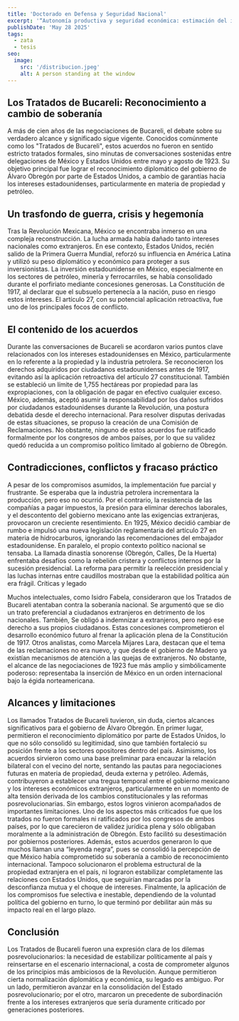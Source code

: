 ```yaml
---
title: 'Doctorado en Defensa y Seguridad Nacional'
excerpt: '“Autonomía productiva y seguridad económica: estimación del impacto nacional de la fabricación interna de equipamiento militar mediante la Matriz Insumo-Producto”'
publishDate: 'May 28 2025'
tags:
  - zata
  - tesis
seo:
  image:
    src: '/distribucion.jpeg'
    alt: A person standing at the window
---
```


## Los Tratados de Bucareli: Reconocimiento a cambio de soberanía

A más de cien años de las negociaciones de Bucareli, el debate sobre su verdadero alcance y significado sigue vigente. Conocidos comúnmente como los "Tratados de Bucareli", estos acuerdos no fueron en sentido estricto tratados formales, sino minutas de conversaciones sostenidas entre delegaciones de México y Estados Unidos entre mayo y agosto de 1923. Su objetivo principal fue lograr el reconocimiento diplomático del gobierno de Álvaro Obregón por parte de Estados Unidos, a cambio de garantías hacia los intereses estadounidenses, particularmente en materia de propiedad y petróleo.

## Un trasfondo de guerra, crisis y hegemonía

Tras la Revolución Mexicana, México se encontraba inmerso en una compleja reconstrucción. La lucha armada había dañado tanto intereses nacionales como extranjeros. En ese contexto, Estados Unidos, recién salido de la Primera Guerra Mundial, reforzó su influencia en América Latina y utilizó su peso diplomático y económico para proteger a sus inversionistas.
La inversión estadounidense en México, especialmente en los sectores de petróleo, minería y ferrocarriles, se había consolidado durante el porfiriato mediante concesiones generosas. La Constitución de 1917, al declarar que el subsuelo pertenecía a la nación, puso en riesgo estos intereses. El artículo 27, con su potencial aplicación retroactiva, fue uno de los principales focos de conflicto.

## El contenido de los acuerdos

Durante las conversaciones de Bucareli se acordaron varios puntos clave relacionados con los intereses estadounidenses en México, particularmente en lo referente a la propiedad y la industria petrolera. Se reconocieron los derechos adquiridos por ciudadanos estadounidenses antes de 1917, evitando así la aplicación retroactiva del artículo 27 constitucional. También se estableció un límite de 1,755 hectáreas por propiedad para las expropiaciones, con la obligación de pagar en efectivo cualquier exceso. México, además, aceptó asumir la responsabilidad por los daños sufridos por ciudadanos estadounidenses durante la Revolución, una postura debatida desde el derecho internacional. Para resolver disputas derivadas de estas situaciones, se propuso la creación de una Comisión de Reclamaciones. No obstante, ninguno de estos acuerdos fue ratificado formalmente por los congresos de ambos países, por lo que su validez quedó reducida a un compromiso político limitado al gobierno de Obregón.

## Contradicciones, conflictos y fracaso práctico

A pesar de los compromisos asumidos, la implementación fue parcial y frustrante. Se esperaba que la industria petrolera incrementara la producción, pero eso no ocurrió. Por el contrario, la resistencia de las compañías a pagar impuestos, la presión para eliminar derechos laborales, y el descontento del gobierno mexicano ante las exigencias extranjeras, provocaron un creciente resentimiento. En 1925, México decidió cambiar de rumbo e impulsó una nueva legislación reglamentaria del artículo 27 en materia de hidrocarburos, ignorando las recomendaciones del embajador estadounidense.
En paralelo, el propio contexto político nacional se tensaba. La llamada dinastía sonorense (Obregón, Calles, De la Huerta) enfrentaba desafíos como la rebelión cristera y conflictos internos por la sucesión presidencial. La reforma para permitir la reelección presidencial y las luchas internas entre caudillos mostraban que la estabilidad política aún era frágil.
Críticas y legado

Muchos intelectuales, como Isidro Fabela, consideraron que los Tratados de Bucareli atentaban contra la soberanía nacional. Se argumentó que se dio un trato preferencial a ciudadanos extranjeros en detrimento de los nacionales. También, Se obligó a indemnizar a extranjeros, pero negó ese derecho a sus propios ciudadanos. Estas concesiones comprometieron el desarrollo económico futuro al frenar la aplicación plena de la Constitución de 1917.
Otros analistas, como Marcela Mijares Lara, destacan que el tema de las reclamaciones no era nuevo, y que desde el gobierno de Madero ya existían mecanismos de atención a las quejas de extranjeros. No obstante, el alcance de las negociaciones de 1923 fue más amplio y simbólicamente poderoso: representaba la inserción de México en un orden internacional bajo la égida norteamericana.

## Alcances y limitaciones 

Los llamados Tratados de Bucareli tuvieron, sin duda, ciertos alcances significativos para el gobierno de Álvaro Obregón. En primer lugar, permitieron el reconocimiento diplomático por parte de Estados Unidos, lo que no sólo consolidó su legitimidad, sino que también fortaleció su posición frente a los sectores opositores dentro del país. Asimismo, los acuerdos sirvieron como una base preliminar para encauzar la relación bilateral con el vecino del norte, sentando las pautas para negociaciones futuras en materia de propiedad, deuda externa y petróleo. Además, contribuyeron a establecer una tregua temporal entre el gobierno mexicano y los intereses económicos extranjeros, particularmente en un momento de alta tensión derivada de los cambios constitucionales y las reformas posrevolucionarias.
Sin embargo, estos logros vinieron acompañados de importantes limitaciones. Uno de los aspectos más criticados fue que los tratados no fueron formales ni ratificados por los congresos de ambos países, por lo que carecieron de validez jurídica plena y sólo obligaban moralmente a la administración de Obregón. Esto facilitó su desestimación por gobiernos posteriores. Además, estos acuerdos generaron lo que muchos llaman una “leyenda negra”, pues se consolidó la percepción de que México había comprometido su soberanía a cambio de reconocimiento internacional. Tampoco solucionaron el problema estructural de la propiedad extranjera en el país, ni lograron estabilizar completamente las relaciones con Estados Unidos, que seguirían marcadas por la desconfianza mutua y el choque de intereses. Finalmente, la aplicación de los compromisos fue selectiva e inestable, dependiendo de la voluntad política del gobierno en turno, lo que terminó por debilitar aún más su impacto real en el largo plazo.


## Conclusión

Los Tratados de Bucareli fueron una expresión clara de los dilemas posrevolucionarios: la necesidad de estabilizar políticamente al país y reinsertarse en el escenario internacional, a costa de comprometer algunos de los principios más ambiciosos de la Revolución. Aunque permitieron cierta normalización diplomática y económica, su legado es ambiguo. Por un lado, permitieron avanzar en la consolidación del Estado posrevolucionario; por el otro, marcaron un precedente de subordinación frente a los intereses extranjeros que sería duramente criticado por generaciones posteriores.
